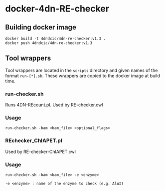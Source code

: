 # docker-4dn-RE-checker

## Building docker image
```
docker build -t 4dndcic/4dn-re-checker:v1.3 .
docker push 4dndcic/4dn-re-checker:v1.3
```
## Tool wrappers
Tool wrappers are located in the `scripts` directory and given names of the format `run-[*].sh`. These wrappers are copied to the docker image at build time.

### run-checker.sh
Runs 4DN-REcount.pl. Used by RE-checker.cwl

### Usage
```
run-checker.sh -bam <bam_file> <optional_flags>
```

### REchecker_ChIAPET.pl
Used by RE-checker-ChIAPET.cwl

### Usage
```
run-checker.sh -bam <bam_file> -e <enzyme>
```
```
-e <enzyme> : name of the enzyme to check (e.g. AluI)
```

